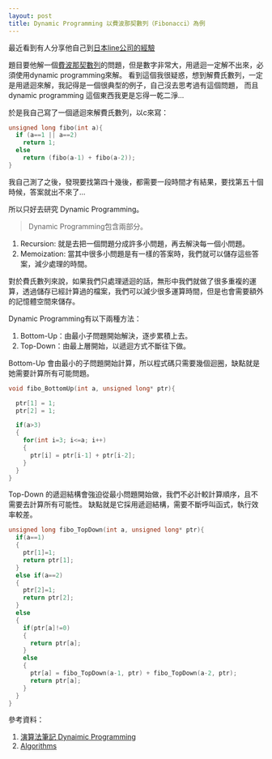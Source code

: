 ```yaml
---
layout: post
title: Dynamic Programming 以費波那契數列（Fibonacci）為例
---
```


最近看到有人分享他自己到[日本line公司的經驗](http://wangyung.blogspot.tw/2016/05/blog-post.html)

題目要他解一個[費波那契數列](https://zh.wikipedia.org/wiki/斐波那契数列)的問題，但是數字非常大，用遞迴一定解不出來，必須使用dynamic programming來解。
看到這個我很疑惑，想到解費氏數列，一定是用遞迴來解，我記得是一個很典型的例子，自己沒去思考過有這個問題，
而且dynamic programming 這個東西我更是忘得一乾二淨...

於是我自己寫了一個遞迴來解費氏數列，以c來寫：

```c
unsigned long fibo(int a){
  if (a==1 || a==2)
    return 1;
  else
    return (fibo(a-1) + fibo(a-2));
}
```

我自己測了之後，發現要找第四十幾後，都需要一段時間才有結果，要找第五十個時候，答案就出不來了...

所以只好去研究 Dynamic Programming。

>Dynamic Programming包含兩部分。

1. Recursion: 就是去把一個問題分成許多小問題，再去解決每一個小問題。
2. Memoization: 當其中很多小問題是有一樣的答案時，我們就可以儲存這些答案，減少處理的時間。

對於費氏數列來說，如果我們只處理遞迴的話，無形中我們就做了很多重複的運算，透過儲存已經計算過的檔案，我們可以減少很多運算時間，但是也會需要額外的記憶體空間來儲存。

Dynamic Programming有以下兩種方法：

1. Bottom-Up：由最小子問題開始解決，逐步累積上去。
2. Top-Down：由最上層開始，以遞迴方式不斷往下做。



Bottom-Up 會由最小的子問題開始計算，所以程式碼只需要幾個迴圈，缺點就是她需要計算所有可能問題。

```c
void fibo_BottomUp(int a, unsigned long* ptr){

  ptr[1] = 1;
  ptr[2] = 1;

  if(a>3)
  {
    for(int i=3; i<=a; i++)
    {
      ptr[i] = ptr[i-1] + ptr[i-2];
    }
  }
}
```

Top-Down  的遞迴結構會強迫從最小問題開始做，我們不必計較計算順序，且不需要去計算所有可能性。
缺點就是它採用遞迴結構，需要不斷呼叫函式，執行效率較差。

```c
unsigned long fibo_TopDown(int a, unsigned long* ptr){
  if(a==1)
  {
    ptr[1]=1;
    return ptr[1];
  }
  else if(a==2)
  {
    ptr[2]=1;
    return ptr[2];
  }
  else
  {
    if(ptr[a]!=0)
    {
      return ptr[a];
    }
    else
    {
      ptr[a] = fibo_TopDown(a-1, ptr) + fibo_TopDown(a-2, ptr);
      return ptr[a];
    }
  }
}
```



參考資料：

1. [演算法筆記 Dynaimic Programming](http://www.csie.ntnu.edu.tw/~u91029/DynamicProgramming.html#1)
2. [Algorithms](http://algorithms.tutorialhorizon.com/introduction-to-dynamic-programming-fibonacci-series/)
